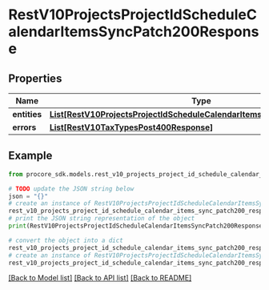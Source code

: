 # RestV10ProjectsProjectIdScheduleCalendarItemsSyncPatch200Response


## Properties

Name | Type | Description | Notes
------------ | ------------- | ------------- | -------------
**entities** | [**List[RestV10ProjectsProjectIdScheduleCalendarItemsGet200ResponseInner]**](RestV10ProjectsProjectIdScheduleCalendarItemsGet200ResponseInner.md) |  | [optional] 
**errors** | [**List[RestV10TaxTypesPost400Response]**](RestV10TaxTypesPost400Response.md) |  | [optional] 

## Example

```python
from procore_sdk.models.rest_v10_projects_project_id_schedule_calendar_items_sync_patch200_response import RestV10ProjectsProjectIdScheduleCalendarItemsSyncPatch200Response

# TODO update the JSON string below
json = "{}"
# create an instance of RestV10ProjectsProjectIdScheduleCalendarItemsSyncPatch200Response from a JSON string
rest_v10_projects_project_id_schedule_calendar_items_sync_patch200_response_instance = RestV10ProjectsProjectIdScheduleCalendarItemsSyncPatch200Response.from_json(json)
# print the JSON string representation of the object
print(RestV10ProjectsProjectIdScheduleCalendarItemsSyncPatch200Response.to_json())

# convert the object into a dict
rest_v10_projects_project_id_schedule_calendar_items_sync_patch200_response_dict = rest_v10_projects_project_id_schedule_calendar_items_sync_patch200_response_instance.to_dict()
# create an instance of RestV10ProjectsProjectIdScheduleCalendarItemsSyncPatch200Response from a dict
rest_v10_projects_project_id_schedule_calendar_items_sync_patch200_response_from_dict = RestV10ProjectsProjectIdScheduleCalendarItemsSyncPatch200Response.from_dict(rest_v10_projects_project_id_schedule_calendar_items_sync_patch200_response_dict)
```
[[Back to Model list]](../README.md#documentation-for-models) [[Back to API list]](../README.md#documentation-for-api-endpoints) [[Back to README]](../README.md)


